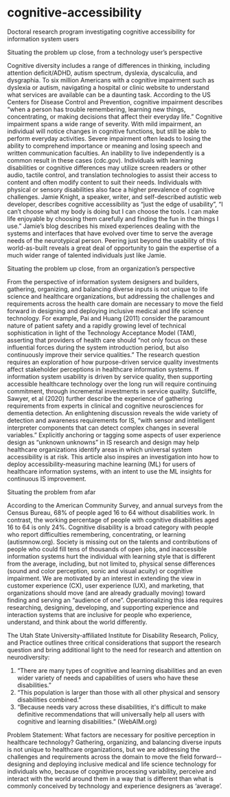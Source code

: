 # cognitive-accessibility
Doctoral research program investigating cognitive accessibility for information system users


Situating the problem up close, from a technology user’s perspective


Cognitive diversity includes a range of differences in thinking, including attention deficit/ADHD, autism spectrum, dyslexia, dyscalculia, and dysgraphia. To six million Americans with a cognitive impairment such as dyslexia or autism, navigating a hospital or clinic website to understand what services are available can be a daunting task. According to the US Centers for Disease Control and Prevention, cognitive impairment describes “when a person has trouble remembering, learning new things, concentrating, or making decisions that affect their everyday life.” Cognitive impairment spans a wide range of severity. With mild impairment, an individual will notice changes in cognitive functions, but still be able to perform everyday activities. Severe impairment often leads to losing the ability to comprehend importance or meaning and losing speech and written communication faculties. An inability to live independently is a common result in these cases (cdc.gov). Individuals with learning disabilities or cognitive differences may utilize screen readers or other audio, tactile control, and translation technologies to assist their access to content and often modify content to suit their needs. Individuals with physical or sensory disabilities also face a higher prevalence of cognitive challenges.
Jamie Knight, a speaker, writer, and self-described autistic web developer, describes cognitive accessibility as “just the edge of usability”, “I can’t choose what my body is doing but I can choose the tools. I can make life enjoyable by choosing them carefully and finding the fun in the things I use.”
Jamie’s blog describes his mixed experiences dealing with the systems and interfaces that have evolved over time to serve the average needs of the neurotypical person. Peering just beyond the usability of this world-as-built reveals a great deal of opportunity to gain the expertise of a much wider range of talented individuals just like Jamie.


Situating the problem up close, from an organization’s perspective


From the perspective of information system designers and builders, gathering, organizing, and balancing diverse inputs is not unique to life science and healthcare organizations, but addressing the challenges and requirements across the health care domain are necessary to move the field forward in designing and deploying inclusive medical and life science technology. 
For example, Pai and Huang (2011) consider the paramount nature of patient safety and a rapidly growing level of technical sophistication in light of the Technology Acceptance Model (TAM), asserting that providers of health care should “not only focus on these influential forces during the system introduction period, but also continuously improve their service qualities.” The research question requires an exploration of how purpose-driven service quality investments affect stakeholder perceptions in healthcare information systems. If information system usability is driven by service quality, then supporting accessible healthcare technology over the long run will require continuing commitment, through incremental investments in service quality.
Sutcliffe, Sawyer, et al (2020) further describe the experience of gathering requirements from experts in clinical and cognitive neurosciences for dementia detection. An enlightening discussion reveals the wide variety of detection and awareness requirements for IS, “with sensor and intelligent interpreter components that can detect complex changes in several variables.” Explicitly anchoring or tagging some aspects of user experience design as “unknown unknowns” in IS research and design may help healthcare organizations identify areas in which universal system accessibility is at risk. This article also inspires an investigation into how to deploy accessibility-measuring machine learning (ML) for users of healthcare information systems, with an intent to use the ML insights for continuous IS improvement.


Situating the problem from afar


According to the American Community Survey, and annual surveys from the Census Bureau, 68% of people aged 16 to 64 without disabilities work. In contrast, the working percentage of people with cognitive disabilities aged 16 to 64 is only 24%. Cognitive disability is a broad category with people who report difficulties remembering, concentrating, or learning (autismnow.org).
Society is missing out on the talents and contributions of people who could fill tens of thousands of open jobs, and inaccessible information systems hurt the individual with learning style that is different from the average, including, but not limited to, physical sense differences (sound and color perception, sonic and visual acuity) or cognitive impairment.
We are motivated by an interest in extending the view in customer experience (CX), user experience (UX), and marketing, that organizations should move (and are already gradually moving) toward finding and serving an “audience of one”. Operationalizing this idea requires researching, designing, developing, and supporting experience and interaction systems that are inclusive for people who experience, understand, and think about the world differently.


The Utah State University-affiliated Institute for Disability Research, Policy, and Practice outlines three critical considerations that support the research question and bring additional light to the need for research and attention on neurodiversity:
1.	“There are many types of cognitive and learning disabilities and an even wider variety of needs and capabilities of users who have these disabilities.”
2.	“This population is larger than those with all other physical and sensory disabilities combined.”
3.	“Because needs vary across these disabilities, it's difficult to make definitive recommendations that will universally help all users with cognitive and learning disabilities.” (WebAIM.org)


Problem Statement: What factors are necessary for positive perception in healthcare technology? Gathering, organizing, and balancing diverse inputs is not unique to healthcare organizations, but we are addressing the challenges and requirements across the domain to move the field forward--designing and deploying inclusive medical and life science technology for individuals who, because of cognitive processing variability, perceive and interact with the world around them in a way that is different than what is commonly conceived by technology and experience designers as ‘average’.
